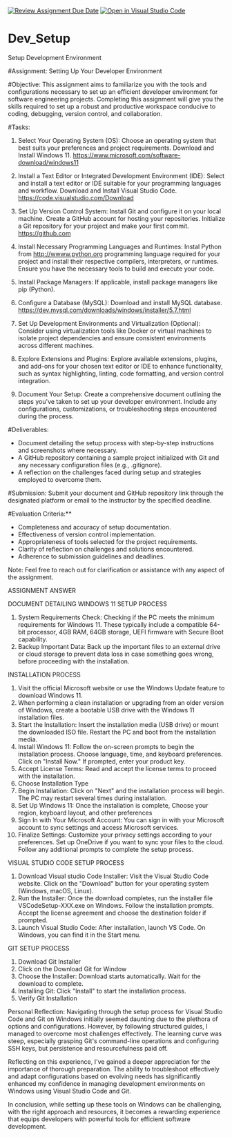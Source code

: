 [![Review Assignment Due Date](https://classroom.github.com/assets/deadline-readme-button-22041afd0340ce965d47ae6ef1cefeee28c7c493a6346c4f15d667ab976d596c.svg)](https://classroom.github.com/a/vbnbTt5m)
[![Open in Visual Studio Code](https://classroom.github.com/assets/open-in-vscode-2e0aaae1b6195c2367325f4f02e2d04e9abb55f0b24a779b69b11b9e10269abc.svg)](https://classroom.github.com/online_ide?assignment_repo_id=15297479&assignment_repo_type=AssignmentRepo)
# Dev_Setup
Setup Development Environment

#Assignment: Setting Up Your Developer Environment

#Objective:
This assignment aims to familiarize you with the tools and configurations necessary to set up an efficient developer environment for software engineering projects. Completing this assignment will give you the skills required to set up a robust and productive workspace conducive to coding, debugging, version control, and collaboration.

#Tasks:

1. Select Your Operating System (OS):
   Choose an operating system that best suits your preferences and project requirements. Download and Install Windows 11. https://www.microsoft.com/software-download/windows11

2. Install a Text Editor or Integrated Development Environment (IDE):
   Select and install a text editor or IDE suitable for your programming languages and workflow. Download and Install Visual Studio Code. https://code.visualstudio.com/Download
3. Set Up Version Control System:
   Install Git and configure it on your local machine. Create a GitHub account for hosting your repositories. Initialize a Git repository for your project and make your first commit. https://github.com

4. Install Necessary Programming Languages and Runtimes:
  Instal Python from http://wwww.python.org programming language required for your project and install their respective compilers, interpreters, or runtimes. Ensure you have the necessary tools to build and execute your code.

5. Install Package Managers:
   If applicable, install package managers like pip (Python).

6. Configure a Database (MySQL):
   Download and install MySQL database. https://dev.mysql.com/downloads/windows/installer/5.7.html

7. Set Up Development Environments and Virtualization (Optional):
   Consider using virtualization tools like Docker or virtual machines to isolate project dependencies and ensure consistent environments across different machines.

8. Explore Extensions and Plugins:
   Explore available extensions, plugins, and add-ons for your chosen text editor or IDE to enhance functionality, such as syntax highlighting, linting, code formatting, and version control integration.

9. Document Your Setup:
    Create a comprehensive document outlining the steps you've taken to set up your developer environment. Include any configurations, customizations, or troubleshooting steps encountered during the process. 

#Deliverables:
- Document detailing the setup process with step-by-step instructions and screenshots where necessary.
- A GitHub repository containing a sample project initialized with Git and any necessary configuration files (e.g., .gitignore).
- A reflection on the challenges faced during setup and strategies employed to overcome them.

#Submission:
Submit your document and GitHub repository link through the designated platform or email to the instructor by the specified deadline.

#Evaluation Criteria:**
- Completeness and accuracy of setup documentation.
- Effectiveness of version control implementation.
- Appropriateness of tools selected for the project requirements.
- Clarity of reflection on challenges and solutions encountered.
- Adherence to submission guidelines and deadlines.

Note: Feel free to reach out for clarification or assistance with any aspect of the assignment.



ASSIGNMENT ANSWER

DOCUMENT DETAILING
WINDOWS 11 SETUP PROCESS

1. System Requirements Check: Checking if the PC meets the minimum requirements for Windows 11. These typically include a compatible 64-bit processor, 4GB RAM, 64GB storage, UEFI firmware with Secure Boot capability.
2. Backup Important Data: Back up the important files to an external drive or cloud storage to prevent data loss in case something goes wrong, before proceeding with the installation.

INSTALLATION PROCESS
1. Visit the official Microsoft website or use the Windows Update feature to download Windows 11.
2. When performing a clean installation or upgrading from an older version of Windows, create a bootable USB drive with the Windows 11 installation files. 
3. Start the Installation:
Insert the installation media (USB drive) or mount the downloaded ISO file.
Restart the PC and boot from the installation media. 
4. Install Windows 11:
Follow the on-screen prompts to begin the installation process.
Choose language, time, and keyboard preferences.
Click on "Install Now."
If prompted, enter your product key.
5. Accept License Terms:
Read and accept the license terms to proceed with the installation.
6. Choose Installation Type
7. Begin Installation:
Click on "Next" and the installation process will begin.
The PC may restart several times during installation.
8. Set Up Windows 11:
Once the installation is complete, 
Choose your region, keyboard layout, and other preferences
9. Sign In with Your Microsoft Account:
You can sign in with your Microsoft account to sync settings and access Microsoft services.
10. Finalize Settings:
Customize your privacy settings according to your preferences.
Set up OneDrive if you want to sync your files to the cloud.
Follow any additional prompts to complete the setup process.


VISUAL STUDIO CODE SETUP PROCESS

1. Download Visual studio Code Installer:
Visit the Visual Studio Code website.
Click on the "Download" button for your operating system (Windows, macOS, Linux).
2. Run the Installer:
Once the download completes, run the installer file VSCodeSetup-XXX.exe on Windows.
Follow the installation prompts. Accept the license agreement and choose the destination folder if prompted.
3. Launch Visual Studio Code:
After installation, launch VS Code. On Windows, you can find it in the Start menu.



GIT SETUP PROCESS

1.  Download Git Installer
2. Click on the Download Git for Window
3. Choose the Installer:
Download starts automatically. Wait for the download to complete.
4. Installing Git:
Click "Install" to start the installation process.
 5. Verify Git Installation
 



Personal Reflection:
Navigating through the setup process for Visual Studio Code and Git on Windows initially seemed daunting due to the plethora of options and configurations. However, by following structured guides, I managed to overcome most challenges effectively. The learning curve was steep, especially grasping Git's command-line operations and configuring SSH keys, but persistence and resourcefulness paid off.

Reflecting on this experience, I've gained a deeper appreciation for the importance of thorough preparation. The ability to troubleshoot effectively and adapt configurations based on evolving needs has significantly enhanced my confidence in managing development environments on Windows using Visual Studio Code and Git.

In conclusion, while setting up these tools on Windows can be challenging, with the right approach and resources, it becomes a rewarding experience that equips developers with powerful tools for efficient software development.






  